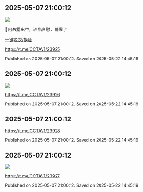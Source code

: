 
## 2025-05-07 21:00:12
![](assets/CCTAV1/20250522_144518_168405.jpg) 

🌈阿朱露出中，酒瓶自慰，射爆了

[一键脱衣/换脸](https://t.me/XXHL9Bot)

https://t.me/CCTAV1/23925

Published on 2025-05-07 21:00:12. Saved on 2025-05-22 14:45:18

## 2025-05-07 21:00:12
![](assets/CCTAV1/20250522_144519_99078.jpg) 



https://t.me/CCTAV1/23926

Published on 2025-05-07 21:00:12. Saved on 2025-05-22 14:45:19

## 2025-05-07 21:00:12




https://t.me/CCTAV1/23928

Published on 2025-05-07 21:00:12. Saved on 2025-05-22 14:45:19

## 2025-05-07 21:00:12
![](assets/CCTAV1/20250522_144519_297570.jpg) 



https://t.me/CCTAV1/23927

Published on 2025-05-07 21:00:12. Saved on 2025-05-22 14:45:19
